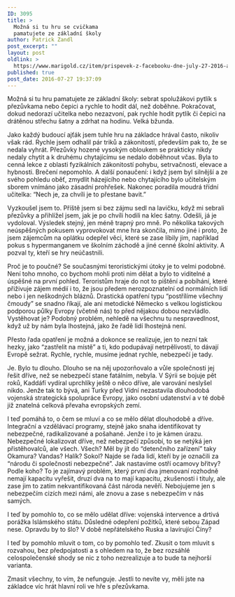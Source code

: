 ```yaml
---
ID: 3095
title: >
  Možná si tu hru se cvičkama
  pamatujete ze základní školy
author: Patrick Zandl
post_excerpt: ""
layout: post
oldlink: >
  https://www.marigold.cz/item/prispevek-z-facebooku-dne-july-27-2016-at-0836pm
published: true
post_date: 2016-07-27 19:37:09
---
```

Možná si tu hru pamatujete ze základní školy: sebrat spolužákovi pytlík s přezůvkama nebo čepici a rychle to hodit dál, než doběhne. Pokračovat, dokud nedorazí učitelka nebo nezazvoní, pak rychle hodit pytlík či čepici na drátěnou střechu šatny a zdrhat na hodinu. Velká bžunda. 

Jako každý budoucí ajťák jsem tuhle hru na základce hrával často, nikoliv však rád. Rychle jsem odhalil pár triků a zákonitostí, především pak to, že se nedala vyhrát. Přezůvky hozené vysokým obloukem se prakticky nikdy nedaly chytit a k druhému chytajícímu se nedalo doběhnout včas. Byla to cenná lekce z oblasti fyzikálních zákonitostí pohybu, setrvačnosti, elevace a hybnosti. Brečení  nepomohlo. A další ponaučení: i když jsem byl silnější a ze svého pohledu oběť, zmydlit házejícího nebo chytajícího bylo učitelským sborem vnímáno jako zásadní prohřešek. Nakonec poradila moudrá třídní učitelka: “Nech je, za chvíli je to přestane bavit.” 

Vyzkoušel jsem to. Příště jsem si bez zájmu sedl na lavičku, když mi sebrali přezůvky a přihlížel jsem, jak je po chvíli hodili na klec šatny. Odešli, já je vydoloval. Výsledek stejný, jen méně trapný pro mně. Po několika takových neúspěšných pokusem vyprovokovat mne hra skončila, mimo jiné i proto, že jsem zájemcům na oplátku odepřel věci, které se zase líbily jim, například pokus s hypermanganem ve školním záchodě a jiné cenné školní aktivity. A pozval ty, kteří se hry neúčastnili.

Proč je to poučné? Se současnými teroristickými útoky je to velmi podobné. Není toho mnoho, co bychom mohli proti nim dělat a bylo to viditelné a úspěšné na první pohled. Teroristům hraje do not to pištění a pobíhání, které přiživuje zájem médií i to, že jsou předem nerozpoznatelní od normálních lidí nebo i jen neškodných bláznů. Drastická opatření typu “postřílíme všechny čmoudy” se snadno říkají, ale ani metodické Německo s velkou logistickou podporou půlky Evropy (včetně nás) to před nějakou dobou nezvládlo. Vystěhovat je? Podobný problém, nehledě na všechnu tu nespravedlnost, když už by nám byla lhostejná, jako že řadě lidí lhostejná není.  

Přesto řada opatření je možná a dokonce se realizuje, jen to nezní tak hezky, jako “zastřelit na místě” a ti, kdo podupávají netrpělivostí, to dávají Evropě sežrat. Rychle, rychle, musíme jednat rychle, nebezpečí je tady. 

Je. Bylo tu dlouho. Dlouho se na něj upozorňovalo a vůle společnosti jej řešit dříve, než se nebezpečí stane fatálním, nebyla. V Sýrii se bojuje pět roků, Kaddáfí vydíral uprchlíky ještě o něco dříve, ale varování neslyšel nikdo. Jenže tak to bývá, ani Turky před Vídní nezastavila dlouhodobá vojenská strategická spolupráce Evropy, jako osobní udatenství a v té době již znatelná celková převaha evropských zemí. 
 
I teď pomáhá to, o čem se mluví a co se mělo dělat dlouhodobě a dříve. Integrační a vzdělávací programy, stejně jako snaha identifikovat ty nebezpečné, radikalizované a pošahané. Jenže i to je kámen úrazu. Nebezpečné lokalizovat dříve, než nebezpečí způsobí, to se netýká jen přistěhovalců, ale všech. Všech? Měl by jít do “detenčního zařízení” taky Okamura? Vandas? Halík? Sokol? Najde se řada lidí, kteří by je označili za “národu či společnosti nebezpečné”. Jak nastavíme ostří ocamovy břitvy? Podle koho? To je zajímavý problém, který první dva jmenovaní rozhodně nemají kapacitu vyřešit, druzí dva na to mají kapacitu, zkušenosti i tituly, ale zase jim to zatím nekvantifikovaná část národa nevěří. Nebojujeme jen s nebezpečím cizích mezi námi, ale znovu a zase s nebezpečím v nás samých. 

I teď by pomohlo to, co se mělo udělat dříve: vojenská intervence a drtivá porážka Islámského státu. Důsledné odepření požitků, které sebou Západ nese. Opravdu by to šlo? V době nepřátelského Ruska a lavírující Číny? 

I teď by pomohlo mluvit o tom, co by pomohlo teď. Zkusit o tom mluvit s rozvahou, bez předpojatosti a s ohledem na to, že bez rozsáhlé celospolečenské shody se nic z toho nezrealizuje a to bude ta nejhorší varianta. 

Zmasit všechny, to vím, že nefunguje. Jestli to nevíte vy, měli jste na základce víc hrát hlavní roli ve hře s přezůvkama.
